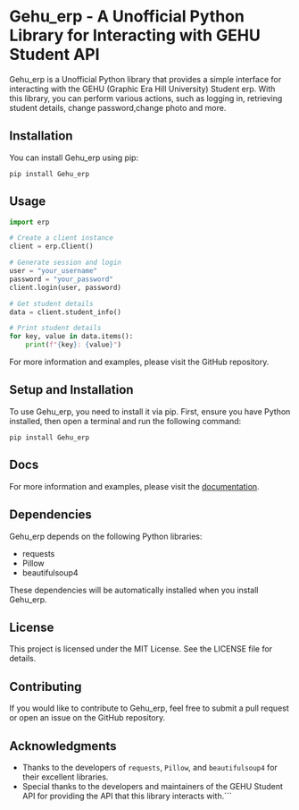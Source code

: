# Gehu_erp - A Unofficial Python Library for Interacting with GEHU Student API

Gehu_erp is a Unofficial Python library that provides a simple interface for interacting with the GEHU (Graphic Era Hill University) Student erp. With this library, you can perform various actions, such as logging in, retrieving student details, change password,change photo and more.

## Installation

You can install Gehu_erp using pip:

```
pip install Gehu_erp
```

## Usage

```python
import erp

# Create a client instance
client = erp.Client()

# Generate session and login
user = "your_username"
password = "your_password"
client.login(user, password)

# Get student details
data = client.student_info()

# Print student details
for key, value in data.items():
    print(f"{key}: {value}")
```

For more information and examples, please visit the GitHub repository.

## Setup and Installation

To use Gehu_erp, you need to install it via pip. First, ensure you have Python installed, then open a terminal and run the following command:

```
pip install Gehu_erp
```
## Docs

For more information and examples, please visit the [documentation](https://gehu-erp.readthedocs.io/en/latest/index.html).


## Dependencies

Gehu_erp depends on the following Python libraries:
- requests
- Pillow
- beautifulsoup4

These dependencies will be automatically installed when you install Gehu_erp.

## License

This project is licensed under the MIT License. See the LICENSE file for details.

## Contributing

If you would like to contribute to Gehu_erp, feel free to submit a pull request or open an issue on the GitHub repository.

## Acknowledgments

- Thanks to the developers of `requests`, `Pillow`, and `beautifulsoup4` for their excellent libraries.
- Special thanks to the developers and maintainers of the GEHU Student API for providing the API that this library interacts with.```
